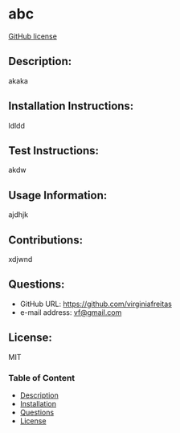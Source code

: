 # abc
[GitHub license](https://img.shields.io/badge/License-MIT-yellow.svg)
  ## Description:
  akaka
  
  ## Installation Instructions:
  ldldd

  ## Test Instructions:
  akdw

  ## Usage Information:
  ajdhjk

  ## Contributions:
  xdjwnd

  ## Questions:
  - GitHub URL: https://github.com/virginiafreitas
  - e-mail address: vf@gmail.com

  ## License:
  MIT

  ### Table of Content
  * [Description](#description)
  * [Installation](#installation)
  * [Questions](#questions)
  * [License](#license)
  